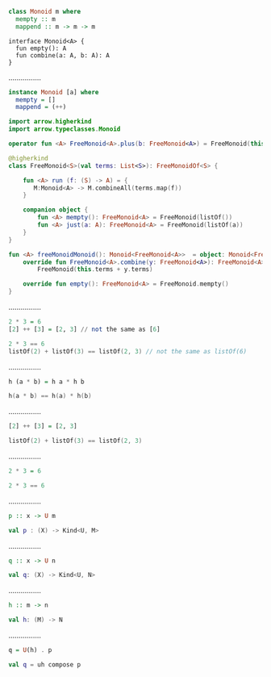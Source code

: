 ```Haskell
class Monoid m where
  mempty :: m
  mappend :: m -> m -> m
```
```kotlin:ank:silent
interface Monoid<A> {
  fun empty(): A
  fun combine(a: A, b: A): A
}
```
................
```Haskell
instance Monoid [a] where
  mempty = []
  mappend = (++)
```
```kotlin
import arrow.higherkind
import arrow.typeclasses.Monoid

operator fun <A> FreeMonoid<A>.plus(b: FreeMonoid<A>) = FreeMonoid(this.terms + b.terms)

@higherkind
class FreeMonoid<S>(val terms: List<S>): FreeMonoidOf<S> {

    fun <A> run (f: (S) -> A) = {
       M:Monoid<A> -> M.combineAll(terms.map(f))
    }

    companion object {
        fun <A> mempty(): FreeMonoid<A> = FreeMonoid(listOf())
        fun <A> just(a: A): FreeMonoid<A> = FreeMonoid(listOf(a))
    }
}

fun <A> freeMonoidMonoid(): Monoid<FreeMonoid<A>>  = object: Monoid<FreeMonoid<A>> {
    override fun FreeMonoid<A>.combine(y: FreeMonoid<A>): FreeMonoid<A> =
        FreeMonoid(this.terms + y.terms)

    override fun empty(): FreeMonoid<A> = FreeMonoid.mempty()
}
```
................
```Haskell
2 * 3 = 6
[2] ++ [3] = [2, 3] // not the same as [6]
```
```kotlin
2 * 3 == 6
listOf(2) + listOf(3) == listOf(2, 3) // not the same as listOf(6)
```

................
```Haskell
h (a * b) = h a * h b
```
```kotlin
h(a * b) == h(a) * h(b)
```

................
```Haskell
[2] ++ [3] = [2, 3]
```
```kotlin
listOf(2) + listOf(3) == listOf(2, 3)
```

................
```Haskell
2 * 3 = 6
```
```kotlin
2 * 3 == 6
```
................
```Haskell
p :: x -> U m
```
```kotlin
val p : (X) -> Kind<U, M>
```

................
```Haskell
q :: x -> U n
```
```kotlin
val q: (X) -> Kind<U, N>
```

................
```Haskell
h :: m -> n
```
```kotlin
val h: (M) -> N
```

................
```Haskell
q = U(h) . p
```
```kotlin
val q = uh compose p
```
